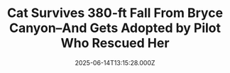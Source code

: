 ---
title: "Cat Survives 380-ft Fall From Bryce Canyon–And Gets Adopted by Pilot Who Rescued Her"
date: 2025-06-14T13:15:28.000Z
category: Human Kindness
externalLink: "https://www.goodnewsnetwork.org/cat-survives-380-ft-fall-from-bryce-canyon-and-gets-adopted-by-pilot-who-rescued-her/"
image: ""
excerpt: "A cat miraculously survived a 380-foot fall after she sadly went over the railing with her owners at Bryce Canyon—but she was soon adopted by the pilot who rescued her. The owners, a 45-year-old male and 58-year-old female, were found at the bottom of the gorge in Utah by tourists who alerted rangers. No one […] The post Cat Survives…"
---